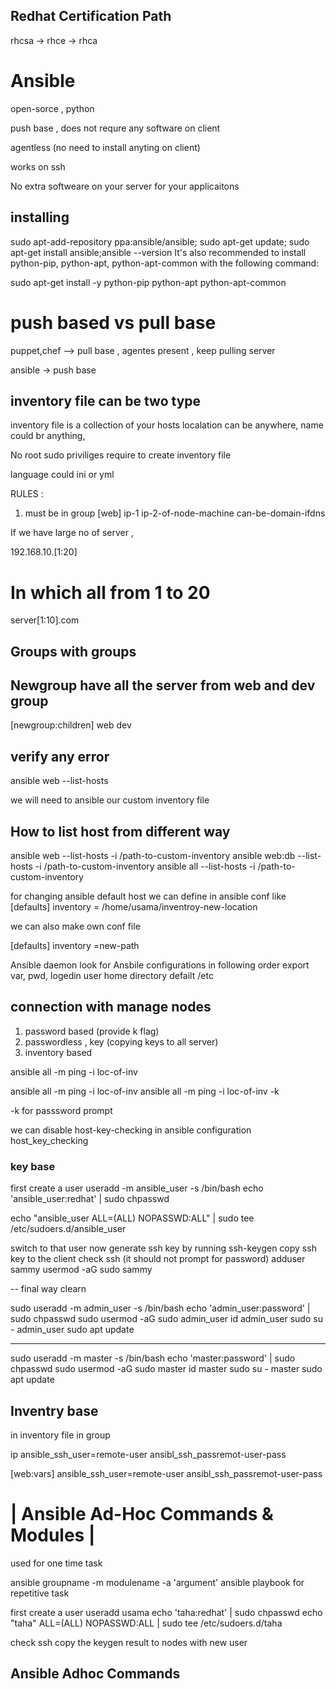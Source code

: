 ## Redhat Certification Path

rhcsa -> rhce -> rhca

# Ansible

open-sorce , python

push base , does not requre any software on client

agentless (no need to install anyting on client)

works on ssh

No extra softweare on your server for your applicaitons

## installing

sudo apt-add-repository ppa:ansible/ansible;
sudo apt-get update;
sudo apt-get install ansible;ansible --version
It's also recommended to install python-pip, python-apt, python-apt-common with the following command:

sudo apt-get install -y python-pip python-apt python-apt-common

# push based vs pull base

puppet,chef --> pull base , agentes present , keep pulling server

ansible -> push base

## inventory file can be two type

inventory file is a collection of your hosts localation can be anywhere, name could br anything,

No root sudo priviliges require to create inventory file

language could ini or yml

RULES :

1.  must be in group
    [web]
    ip-1
    ip-2-of-node-machine
    can-be-domain-ifdns

If we have large no of server ,

192.168.10.[1:20]

# In which all from 1 to 20

server[1:10].com

## Groups with groups

## Newgroup have all the server from web and dev group

[newgroup:children]
web
dev

## verify any error

ansible web --list-hosts

we will need to ansible our custom inventory file

## How to list host from different way

ansible web --list-hosts -i /path-to-custom-inventory
ansible web:db --list-hosts -i /path-to-custom-inventory
ansible all --list-hosts -i /path-to-custom-inventory

for changing ansible default host we can define in ansible conf
like
[defaults]
inventory = /home/usama/inventroy-new-location

we can also make own conf file

[defaults]
inventory =new-path

Ansible daemon look for Ansbile configurations in following order
export var,
pwd,
logedin user home directory
defailt /etc

## connection with manage nodes

1. password based (provide k flag)
1. passwordless , key (copying keys to all server)
1. inventory based

ansible all -m ping -i loc-of-inv

ansible all -m ping -i loc-of-inv
ansible all -m ping -i loc-of-inv -k

-k for passsword prompt

we can disable host-key-checking in ansible configuration
host_key_checking

### key base

first create a user
useradd -m ansible_user -s /bin/bash
echo 'ansible_user:redhat' | sudo chpasswd

echo "ansible_user ALL=(ALL) NOPASSWD:ALL" | sudo tee /etc/sudoers.d/ansible_user

switch to that user now generate ssh key by running ssh-keygen
copy ssh key to the client
check ssh (it should not prompt for password)
adduser sammy
usermod -aG sudo sammy

-- final way clearn

sudo useradd -m admin_user -s /bin/bash
echo 'admin_user:password' | sudo chpasswd
sudo usermod -aG sudo admin_user
id admin_user
sudo su - admin_user
sudo apt update

---

sudo useradd -m master -s /bin/bash
echo 'master:password' | sudo chpasswd
sudo usermod -aG sudo master
id master
sudo su - master
sudo apt update

## Inventry base

in inventory file in group

ip ansible_ssh_user=remote-user ansibl_ssh_passremot-user-pass

[web:vars]
ansible_ssh_user=remote-user
ansibl_ssh_passremot-user-pass

# | Ansible Ad-Hoc Commands & Modules |

used for one time task

ansible groupname -m modulename -a 'argument'
ansible playbook for repetitive task

first create a user
useradd usama
echo 'taha:redhat' | sudo chpasswd
echo "taha" ALL=(ALL) NOPASSWD:ALL | sudo tee /etc/sudoers.d/taha

check ssh
copy the keygen result to nodes with new user

## Ansible Adhoc Commands
